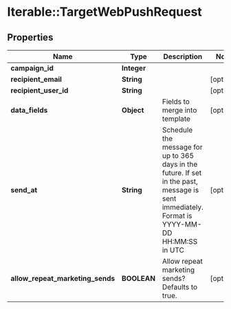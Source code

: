 # Iterable::TargetWebPushRequest

## Properties
Name | Type | Description | Notes
------------ | ------------- | ------------- | -------------
**campaign_id** | **Integer** |  | 
**recipient_email** | **String** |  | [optional] 
**recipient_user_id** | **String** |  | [optional] 
**data_fields** | **Object** | Fields to merge into template | [optional] 
**send_at** | **String** | Schedule the message for up to 365 days in the future. If set in the past, message is sent immediately. Format is YYYY-MM-DD HH:MM:SS in UTC | [optional] 
**allow_repeat_marketing_sends** | **BOOLEAN** | Allow repeat marketing sends? Defaults to true. | [optional] 

